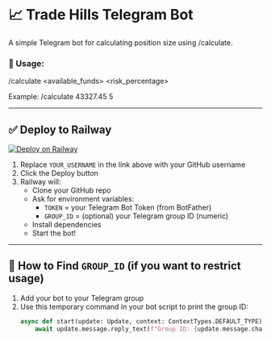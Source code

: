 # 📈 Trade Hills Telegram Bot

A simple Telegram bot for calculating position size using /calculate.

### 🧮 Usage:
/calculate <available_funds> <risk_percentage>

Example:
/calculate 43327.45 5


---

## ✅ Deploy to Railway

[![Deploy on Railway](https://railway.app/button.svg)](https://railway.app/new/project?template=https://github.com/YOUR_USERNAME/tradehills-telegram-bot)

1. Replace `YOUR_USERNAME` in the link above with your GitHub username
2. Click the Deploy button
3. Railway will:
   - Clone your GitHub repo
   - Ask for environment variables:
     - `TOKEN` = your Telegram Bot Token (from BotFather)
     - `GROUP_ID` = (optional) your Telegram group ID (numeric)
   - Install dependencies
   - Start the bot!

---

## 🧠 How to Find `GROUP_ID` (if you want to restrict usage)
1. Add your bot to your Telegram group
2. Use this temporary command in your bot script to print the group ID:
   ```python
   async def start(update: Update, context: ContextTypes.DEFAULT_TYPE):
       await update.message.reply_text(f"Group ID: {update.message.chat_id}")
